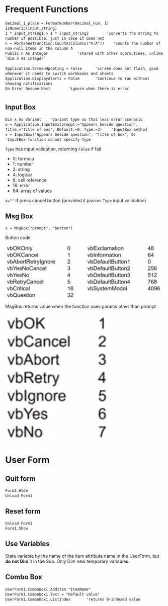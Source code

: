 # Frequent Functions
```vbscript
decimal_1_place = FormatNumber(decimal_num, 1)
IsNumeric(input_string)
1 * input_string1 > 1 * input_string2        'converts the string to number if possible, just in case it does not
n = WorksheetFunction.CountA(Columns("A:A"))    'counts the number of non-null items in the column A
Public n As Integer             'shared with other subroutines, unlike `Dim n As Integer`

Application.ScreenUpdating = False      'screen does not flash, good whenever it needs to switch workbooks and sheets
Application.DisplayAlerts = False       'Continue to run without showing notifications
On Error Resume Next        'ignore when there is error
```

# 
## Input Box
```vbscript
Dim x As Variant    'Variant type so that less error scenario
x = Application.InputBox(prompt:="Appears beside question", Title:="Title of box", Default:=0, Type:=3)    'InputBox method
x = InputBox("Appears beside question", "Title of box", 0)      'InputBox function cannot specify Type
```

`Type` has input validation, returning `False` if fail
- 0: formula
- 1: number
- 2: string
- 4: logical
- 8: cell reference
- 16: error
- 64: array of values

`x=""` if press cancel button (provided it passes `Type` input validation)


## Msg Box
```vbscript
x = MsgBox("prompt", "button")
```

Button code

![Button code](image.png)

MsgBox returns value when the function uses params other than prompt

![MsgBox returns value when the function uses params other than prompt](image-1.png)


# User Form
## Quit form
```vbascript
Form1.Hide
Unload Form1
```

## Reset form
```vbascript
Unload Form1
Form1.Show
```

## Use Variables
State variable by the name of the item attribute name in the UserForm, but **do not Dim** it in the Sub. Only Dim new temporary variables.

## Combo Box
```vbascript
UserForm1.ComboBox1.AddItem "ItemName"
UserForm1.ComboBox1.Text = "Default value"
UserForm1.ComboBox1.ListIndex       'returns 0-indexed value
```